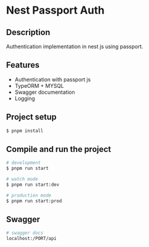 # Nest Passport Auth

## Description

Authentication implementation in nest js using passport.

## Features

- Authentication with passport js
- TypeORM + MYSQL
- Swagger documentation
- Logging

## Project setup

```bash
$ pnpm install
```

## Compile and run the project

```bash
# development
$ pnpm run start

# watch mode
$ pnpm run start:dev

# production mode
$ pnpm run start:prod
```

## Swagger

```bash
# swagger docs
localhost:/PORT/api

```
